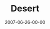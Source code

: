 ---
layout: message
category: message
series: "Fuel"
title: "Desert"
date: 2007-06-26-00-00
message_id: 13
---
